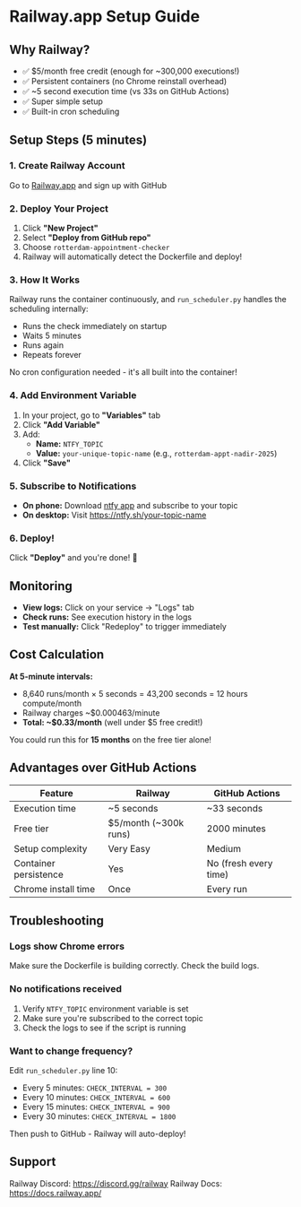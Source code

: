 # Railway.app Setup Guide

## Why Railway?

- ✅ $5/month free credit (enough for ~300,000 executions!)
- ✅ Persistent containers (no Chrome reinstall overhead)
- ✅ ~5 second execution time (vs 33s on GitHub Actions)
- ✅ Super simple setup
- ✅ Built-in cron scheduling

## Setup Steps (5 minutes)

### 1. Create Railway Account

Go to [Railway.app](https://railway.app/) and sign up with GitHub

### 2. Deploy Your Project

1. Click **"New Project"**
2. Select **"Deploy from GitHub repo"**
3. Choose `rotterdam-appointment-checker`
4. Railway will automatically detect the Dockerfile and deploy!

### 3. How It Works

Railway runs the container continuously, and `run_scheduler.py` handles the scheduling internally:
- Runs the check immediately on startup
- Waits 5 minutes
- Runs again
- Repeats forever

No cron configuration needed - it's all built into the container!

### 4. Add Environment Variable

1. In your project, go to **"Variables"** tab
2. Click **"Add Variable"**
3. Add:
   - **Name:** `NTFY_TOPIC`
   - **Value:** `your-unique-topic-name` (e.g., `rotterdam-appt-nadir-2025`)
4. Click **"Save"**

### 5. Subscribe to Notifications

- **On phone:** Download [ntfy app](https://ntfy.sh/) and subscribe to your topic
- **On desktop:** Visit https://ntfy.sh/your-topic-name

### 6. Deploy!

Click **"Deploy"** and you're done! 🎉

## Monitoring

- **View logs:** Click on your service → "Logs" tab
- **Check runs:** See execution history in the logs
- **Test manually:** Click "Redeploy" to trigger immediately

## Cost Calculation

**At 5-minute intervals:**
- 8,640 runs/month × 5 seconds = 43,200 seconds = 12 hours compute/month
- Railway charges ~$0.000463/minute
- **Total: ~$0.33/month** (well under $5 free credit!)

You could run this for **15 months** on the free tier alone!

## Advantages over GitHub Actions

| Feature | Railway | GitHub Actions |
|---------|---------|----------------|
| Execution time | ~5 seconds | ~33 seconds |
| Free tier | $5/month (~300k runs) | 2000 minutes |
| Setup complexity | Very Easy | Medium |
| Container persistence | Yes | No (fresh every time) |
| Chrome install time | Once | Every run |

## Troubleshooting

### Logs show Chrome errors
Make sure the Dockerfile is building correctly. Check the build logs.

### No notifications received
1. Verify `NTFY_TOPIC` environment variable is set
2. Make sure you're subscribed to the correct topic
3. Check the logs to see if the script is running

### Want to change frequency?
Edit `run_scheduler.py` line 10:
- Every 5 minutes: `CHECK_INTERVAL = 300`
- Every 10 minutes: `CHECK_INTERVAL = 600`
- Every 15 minutes: `CHECK_INTERVAL = 900`
- Every 30 minutes: `CHECK_INTERVAL = 1800`

Then push to GitHub - Railway will auto-deploy!

## Support

Railway Discord: https://discord.gg/railway
Railway Docs: https://docs.railway.app/


